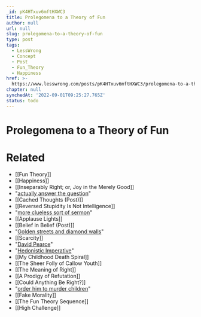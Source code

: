 ```yaml
---
_id: pK4HTxuv6mftHXWC3
title: Prolegomena to a Theory of Fun
author: null
url: null
slug: prolegomena-to-a-theory-of-fun
type: post
tags:
  - LessWrong
  - Concept
  - Post
  - Fun_Theory
  - Happiness
href: >-
  https://www.lesswrong.com/posts/pK4HTxuv6mftHXWC3/prolegomena-to-a-theory-of-fun
chapter: null
synchedAt: '2022-09-01T09:25:27.765Z'
status: todo
---
```


# Prolegomena to a Theory of Fun


# Related

- [[Fun Theory]]
- [[Happiness]]
- [[Inseparably Right; or, Joy in the Merely Good]]
- "[actually answer the question](http://intelligence.org/blog/2007/10/14/the-meaning-that-immortality-gives-to-life/)"
- [[Cached Thoughts (Post)]]
- [[Reversed Stupidity Is Not Intelligence]]
- "[more clueless sort of sermon](/lw/wu/visualizing_eutopia/)"
- [[Applause Lights]]
- [[Belief in Belief (Post)]]
- "[Golden streets and diamond walls](/lw/wu/visualizing_eutopia/)"
- [[Scarcity]]
- "[David Pearce](http://en.wikipedia.org/wiki/David_Pearce_%28philosopher%29)"
- "[Hedonistic Imperative](http://www.hedweb.com/)"
- [[My Childhood Death Spiral]]
- [[The Sheer Folly of Callow Youth]]
- [[The Meaning of Right]]
- [[A Prodigy of Refutation]]
- [[Could Anything Be Right?]]
- "[order him to murder children](http://www.thevillageatheist.co.uk/genocide.html)"
- [[Fake Morality]]
- [[The Fun Theory Sequence]]
- [[High Challenge]]